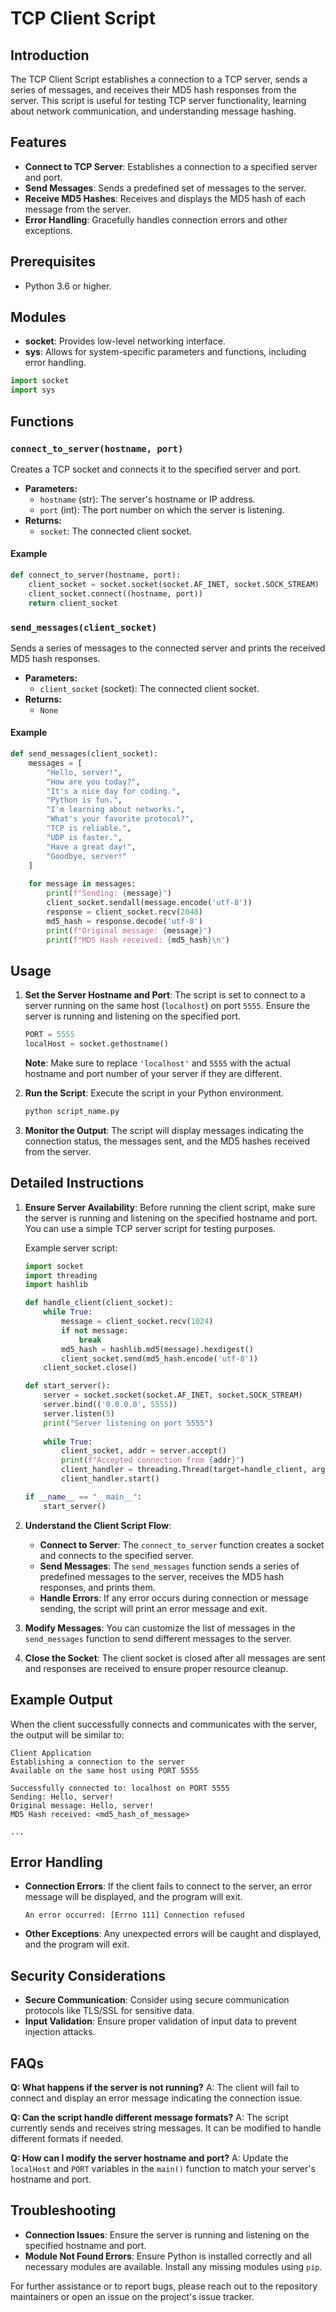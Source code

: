 # TCP Client Script

## Introduction

The TCP Client Script establishes a connection to a TCP server, sends a series of messages, and receives their MD5 hash responses from the server. This script is useful for testing TCP server functionality, learning about network communication, and understanding message hashing.

## Features

- **Connect to TCP Server**: Establishes a connection to a specified server and port.
- **Send Messages**: Sends a predefined set of messages to the server.
- **Receive MD5 Hashes**: Receives and displays the MD5 hash of each message from the server.
- **Error Handling**: Gracefully handles connection errors and other exceptions.

## Prerequisites

- Python 3.6 or higher.

## Modules

- **socket**: Provides low-level networking interface.
- **sys**: Allows for system-specific parameters and functions, including error handling.

```python
import socket
import sys
```

## Functions

### `connect_to_server(hostname, port)`

Creates a TCP socket and connects it to the specified server and port.

- **Parameters:**
  - `hostname` (str): The server's hostname or IP address.
  - `port` (int): The port number on which the server is listening.
- **Returns:**
  - `socket`: The connected client socket.

#### Example

```python
def connect_to_server(hostname, port):
    client_socket = socket.socket(socket.AF_INET, socket.SOCK_STREAM)
    client_socket.connect((hostname, port))
    return client_socket
```

### `send_messages(client_socket)`

Sends a series of messages to the connected server and prints the received MD5 hash responses.

- **Parameters:**
  - `client_socket` (socket): The connected client socket.
- **Returns:**
  - `None`

#### Example

```python
def send_messages(client_socket):
    messages = [
        "Hello, server!",
        "How are you today?",
        "It's a nice day for coding.",
        "Python is fun.",
        "I'm learning about networks.",
        "What's your favorite protocol?",
        "TCP is reliable.",
        "UDP is faster.",
        "Have a great day!",
        "Goodbye, server!"
    ]
    
    for message in messages:
        print(f"Sending: {message}")
        client_socket.sendall(message.encode('utf-8'))
        response = client_socket.recv(2048)
        md5_hash = response.decode('utf-8')
        print(f"Original message: {message}")
        print(f"MD5 Hash received: {md5_hash}\n")
```

## Usage

1. **Set the Server Hostname and Port**: The script is set to connect to a server running on the same host (`localhost`) on port `5555`. Ensure the server is running and listening on the specified port.

    ```python
    PORT = 5555
    localHost = socket.gethostname()
    ```

    **Note**: Make sure to replace `'localhost'` and `5555` with the actual hostname and port number of your server if they are different.

2. **Run the Script**: Execute the script in your Python environment.

    ```bash
    python script_name.py
    ```

3. **Monitor the Output**: The script will display messages indicating the connection status, the messages sent, and the MD5 hashes received from the server.

## Detailed Instructions

1. **Ensure Server Availability**: Before running the client script, make sure the server is running and listening on the specified hostname and port. You can use a simple TCP server script for testing purposes.

    Example server script:
    ```python
    import socket
    import threading
    import hashlib

    def handle_client(client_socket):
        while True:
            message = client_socket.recv(1024)
            if not message:
                break
            md5_hash = hashlib.md5(message).hexdigest()
            client_socket.send(md5_hash.encode('utf-8'))
        client_socket.close()

    def start_server():
        server = socket.socket(socket.AF_INET, socket.SOCK_STREAM)
        server.bind(('0.0.0.0', 5555))
        server.listen(5)
        print("Server listening on port 5555")
        
        while True:
            client_socket, addr = server.accept()
            print(f"Accepted connection from {addr}")
            client_handler = threading.Thread(target=handle_client, args=(client_socket,))
            client_handler.start()

    if __name__ == "__main__":
        start_server()
    ```

2. **Understand the Client Script Flow**:
    - **Connect to Server**: The `connect_to_server` function creates a socket and connects to the specified server.
    - **Send Messages**: The `send_messages` function sends a series of predefined messages to the server, receives the MD5 hash responses, and prints them.
    - **Handle Errors**: If any error occurs during connection or message sending, the script will print an error message and exit.

3. **Modify Messages**: You can customize the list of messages in the `send_messages` function to send different messages to the server.

4. **Close the Socket**: The client socket is closed after all messages are sent and responses are received to ensure proper resource cleanup.

## Example Output

When the client successfully connects and communicates with the server, the output will be similar to:

```plaintext
Client Application
Establishing a connection to the server
Available on the same host using PORT 5555

Successfully connected to: localhost on PORT 5555
Sending: Hello, server!
Original message: Hello, server!
MD5 Hash received: <md5_hash_of_message>

...
```

## Error Handling

- **Connection Errors**: If the client fails to connect to the server, an error message will be displayed, and the program will exit.

    ```plaintext
    An error occurred: [Errno 111] Connection refused
    ```

- **Other Exceptions**: Any unexpected errors will be caught and displayed, and the program will exit.

## Security Considerations

- **Secure Communication**: Consider using secure communication protocols like TLS/SSL for sensitive data.
- **Input Validation**: Ensure proper validation of input data to prevent injection attacks.

## FAQs

**Q: What happens if the server is not running?**
A: The client will fail to connect and display an error message indicating the connection issue.

**Q: Can the script handle different message formats?**
A: The script currently sends and receives string messages. It can be modified to handle different formats if needed.

**Q: How can I modify the server hostname and port?**
A: Update the `localHost` and `PORT` variables in the `main()` function to match your server's hostname and port.

## Troubleshooting

- **Connection Issues**: Ensure the server is running and listening on the specified hostname and port.
- **Module Not Found Errors**: Ensure Python is installed correctly and all necessary modules are available. Install any missing modules using `pip`.

For further assistance or to report bugs, please reach out to the repository maintainers or open an issue on the project's issue tracker.
